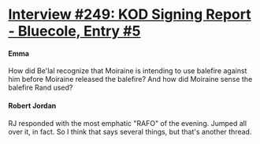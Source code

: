 # [Interview #249: KOD Signing Report - Bluecole, Entry #5](https://www.theoryland.com/intvmain.php?i=249#5)

#### Emma

How did Be'lal recognize that Moiraine is intending to use balefire against him before Moiraine released the balefire? And how did Moiraine sense the balefire Rand used?

#### Robert Jordan

RJ responded with the most emphatic "RAFO" of the evening. Jumped all over it, in fact. So I think that says several things, but that's another thread.

